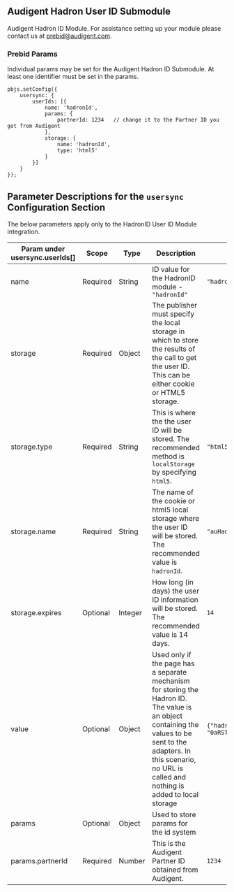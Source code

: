 ## Audigent Hadron User ID Submodule

Audigent Hadron ID Module. For assistance setting up your module please contact us at [prebid@audigent.com](prebid@audigent.com).

### Prebid Params

Individual params may be set for the Audigent Hadron ID Submodule. At least one identifier must be set in the params.

```
pbjs.setConfig({
    usersync: {
        userIds: [{
            name: 'hadronId',
            params: {
                partnerId: 1234   // change it to the Partner ID you got from Audigent
            },
            storage: {
                name: 'hadronId',
                type: 'html5'
            }
        }]
    }
});
```
## Parameter Descriptions for the `usersync` Configuration Section
The below parameters apply only to the HadronID User ID Module integration.

| Param under usersync.userIds[] | Scope    | Type    | Description                                                                                                                                                                                                                 | Example                                                                     |
|--------------------------------|----------|---------|-----------------------------------------------------------------------------------------------------------------------------------------------------------------------------------------------------------------------------|-----------------------------------------------------------------------------|
| name                           | Required | String  | ID value for the HadronID module - `"hadronId"`                                                                                                                                                                             | `"hadronId"`                                                                |
| storage                        | Required | Object  | The publisher must specify the local storage in which to store the results of the call to get the user ID. This can be either cookie or HTML5 storage.                                                                      |                                                                             |
| storage.type                   | Required | String  | This is where the the user ID will be stored. The recommended method is `localStorage` by specifying `html5`.                                                                                                               | `"html5"`                                                                   |
| storage.name                   | Required | String  | The name of the cookie or html5 local storage where the user ID will be stored. The recommended value is `hadronId`.                                                                                                        | `"auHadronId"`                                                              |
| storage.expires                | Optional | Integer | How long (in days) the user ID information will be stored. The recommended value is 14 days.                                                                                                                                | `14`                                                                        |
| value                          | Optional | Object  | Used only if the page has a separate mechanism for storing the Hadron ID. The value is an object containing the values to be sent to the adapters. In this scenario, no URL is called and nothing is added to local storage | `{"hadronId": "0aRSTUAackg79ijgd8e8j6kah9ed9j6hdfgb6cl00volopxo00npzjmmb"}` |
| params                         | Optional | Object  | Used to store params for the id system                                                                                                                                                                                      |
| params.partnerId               | Required | Number  | This is the Audigent Partner ID obtained from Audigent.                                                                                                                                                                     | `1234`                                                                      |
